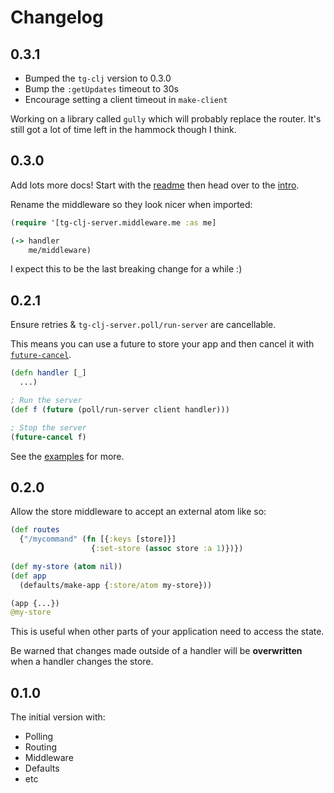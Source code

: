 # Changelog

## 0.3.1

- Bumped the `tg-clj` version to 0.3.0
- Bump the `:getUpdates` timeout to 30s
- Encourage setting a client timeout in `make-client`

Working on a library called `gully` which will probably replace the router.
It's still got a lot of time left in the hammock though I think.

## 0.3.0

Add lots more docs! Start with the [readme](./README.md) then head over to the [intro](./docs/intro.md).

Rename the middleware so they look nicer when imported:
```clojure
(require '[tg-clj-server.middleware.me :as me]

(-> handler
    me/middleware)
```

I expect this to be the last breaking change for a while :)

## 0.2.1

Ensure retries & `tg-clj-server.poll/run-server` are cancellable.

This means you can use a future to store your app and then cancel it with [`future-cancel`](https://clojuredocs.org/clojure.core/future-cancel).

```clojure
(defn handler [_]
  ...)

; Run the server
(def f (future (poll/run-server client handler)))

; Stop the server
(future-cancel f)
```

See the [examples](./examples/) for more.

## 0.2.0

Allow the store middleware to accept an external atom like so:
```clojure
(def routes
  {"/mycommand" (fn [{:keys [store]}]
                  {:set-store (assoc store :a 1)})})

(def my-store (atom nil))
(def app
  (defaults/make-app {:store/atom my-store}))

(app {...})
@my-store
```

This is useful when other parts of your application need to access the state.

Be warned that changes made outside of a handler will be **overwritten** when a handler changes the store.

## 0.1.0

The initial version with:
- Polling
- Routing
- Middleware
- Defaults
- etc
